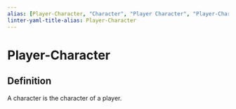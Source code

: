 ```yaml
---
alias: [Player-Character, "Character", "Player Character", "Player-Character"]
linter-yaml-title-alias: Player-Character
---
```


# Player-Character

## Definition

A character is the character of a player.
